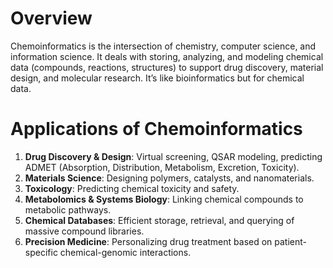 # Overview
Chemoinformatics is the intersection of chemistry, computer science, and information science.
It deals with storing, analyzing, and modeling chemical data (compounds, reactions, structures) to support drug discovery, material design, and molecular research.
It’s like bioinformatics but for chemical data. 
# Applications of Chemoinformatics
1. **Drug Discovery & Design**: Virtual screening, QSAR modeling, predicting ADMET (Absorption, Distribution, Metabolism, Excretion, Toxicity).
2. **Materials Science**: Designing polymers, catalysts, and nanomaterials.
3. **Toxicology**: Predicting chemical toxicity and safety.
4. **Metabolomics & Systems Biology**: Linking chemical compounds to metabolic pathways.
5. **Chemical Databases**: Efficient storage, retrieval, and querying of massive compound libraries.
6. **Precision Medicine**: Personalizing drug treatment based on patient-specific chemical-genomic interactions.
